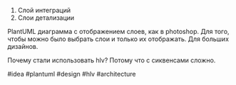 1. Слой интеграций
2. Слои детализации 

PlantUML диаграмма с отображением слоев, как в photoshop. Для того, чтобы можно было выбрать слои и только их отображать. Для больших дизайнов. 

Почему стали использовать hlv? Потому что с сиквенсами сложно.

#idea #plantuml #design #hlv #architecture